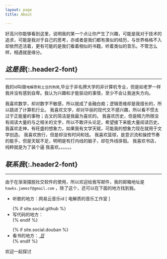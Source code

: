 ```yaml
---
layout: page 
title: About

---
```

<!-- ![]({{site.baseurl}}/asset/avatar.png){:.avatar} -->
好高兴你能够看到这里，说明我的某一个点让你产生了兴趣，可能是我对于技术的追求，可能是我对于自己的思考，亦或者是我们都有类似的经历，与世界格格不入却依然还活着，更有可能的是我们看着相似的书籍，听着类似的音乐。不管怎么样，相遇就是缘分。

## *这是我*{:.header2-font}

---------

我的id叫做`电解质和土豆的狗窝`,毕业于非名牌大学的非计算机专业，但是如老罗一样我并没有感到自卑。我认为兴趣和才能驱动的事情，至少不会让我迷失方向。

我喜欢数学，却对数字不敏感，所以就成了金融白痴；逻辑思维却是我擅长的，所以跳进了计算机行业。
我喜欢文学，却对华丽的现代文不感兴趣，所以看不惯太过于正能量的事物；古文的简洁是我最为喜欢的。
我喜欢历史，但是精力所限没有阅读大量的与之相关的文字，所以不敢评头论足，希望接下来能大量阅读历史。
我喜欢走神，有旺盛的想象力，如果我有文学天赋，可能我的想象力现在就用于文学创造。
我喜欢旅行，但是却没有时间和钱。
我喜欢篮球，是意识流和操控节奏的能手，但是天赋不足，明明是有打内线的脑子，却在外线徘徊。
我喜欢书店，纯粹就是为了装个逼
我喜欢。。。。。。

## *联系我*{:.header2-font}
---------
由于在渐渐摆脱社交软件的使用，所以欢迎给我写邮件，我的邮箱地址是  `hawks.jamesf@gmail.com` ，除了这个，还可以在下面的地方找到我。
<ul>
<li>听歌的地方：网易云音乐id [ 电解质的音乐工作室 ]</li>
</ul>
<ul>
 {% if site.social.github %}
    <li>
     写代码的地方： <a title="{{ site.social.github }} on Github" href="https://github.com/{{ site.social.github }}" target="_blank"><i class="fa fa-github fa-2x"></i></a>
    </li>
  {% endif %}
</ul>

<ul>
  {% if site.social.douban %}
  <li>
    看书的地方：<a title="{{ site.social.douban }} douban" href="https://www.douban.com/people/{{ site.social.douban }} " target="_blank">
      <!-- <span class="fa-stack fa-lg"> -->
        <!-- <i class="fa   fa-inverse  fa-2x">知</i> -->
        <i class="fa   fa-stop-circle  fa-2x">豆</i>
        <!-- <i class="fa fa-check-circle fa-2x"></i> -->
        <!-- <i class="fa fa-stack-1x fa-circle-o"></i> -->
      <!-- </span> -->
    </a>
  </li>
{% endif %}
</ul>


欢迎一起探讨


